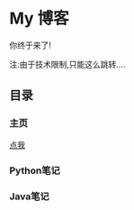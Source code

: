 # My 博客
你终于来了!

注:由于技术限制,只能这么跳转....

## 目录
### 主页
[点我](https://cn-zk.github.io/)
### Python笔记

### Java笔记

